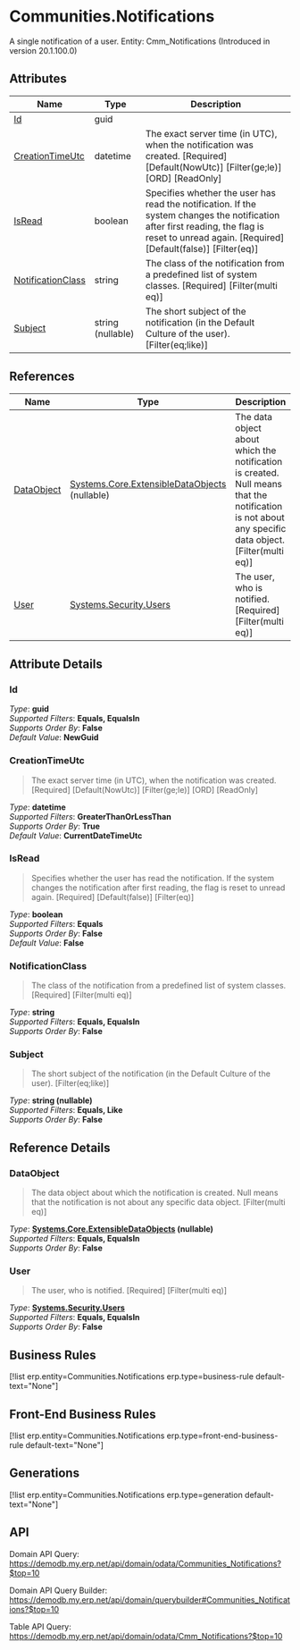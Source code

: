 # Communities.Notifications

A single notification of a user. Entity: Cmm_Notifications (Introduced in version 20.1.100.0)

## Attributes

| Name | Type | Description |
| ---- | ---- | --- |
| [Id](Communities.Notifications.md#Id) | guid |  
| [CreationTimeUtc](Communities.Notifications.md#CreationTimeUtc) | datetime | The exact server time (in UTC), when the notification was created. [Required] [Default(NowUtc)] [Filter(ge;le)] [ORD] [ReadOnly] 
| [IsRead](Communities.Notifications.md#IsRead) | boolean | Specifies whether the user has read the notification. If the system changes the notification after first reading, the flag is reset to unread again. [Required] [Default(false)] [Filter(eq)] 
| [NotificationClass](Communities.Notifications.md#NotificationClass) | string | The class of the notification from a predefined list of system classes. [Required] [Filter(multi eq)] 
| [Subject](Communities.Notifications.md#Subject) | string (nullable) | The short subject of the notification (in the Default Culture of the user). [Filter(eq;like)] 

## References

| Name | Type | Description |
| ---- | ---- | --- |
| [DataObject](Communities.Notifications.md#DataObject) | [Systems.Core.ExtensibleDataObjects](Systems.Core.ExtensibleDataObjects.md) (nullable) | The data object about which the notification is created. Null means that the notification is not about any specific data object. [Filter(multi eq)] |
| [User](Communities.Notifications.md#User) | [Systems.Security.Users](Systems.Security.Users.md) | The user, who is notified. [Required] [Filter(multi eq)] |


## Attribute Details

### Id

_Type_: **guid**  
_Supported Filters_: **Equals, EqualsIn**  
_Supports Order By_: **False**  
_Default Value_: **NewGuid**  

### CreationTimeUtc

> The exact server time (in UTC), when the notification was created. [Required] [Default(NowUtc)] [Filter(ge;le)] [ORD] [ReadOnly]

_Type_: **datetime**  
_Supported Filters_: **GreaterThanOrLessThan**  
_Supports Order By_: **True**  
_Default Value_: **CurrentDateTimeUtc**  

### IsRead

> Specifies whether the user has read the notification. If the system changes the notification after first reading, the flag is reset to unread again. [Required] [Default(false)] [Filter(eq)]

_Type_: **boolean**  
_Supported Filters_: **Equals**  
_Supports Order By_: **False**  
_Default Value_: **False**  

### NotificationClass

> The class of the notification from a predefined list of system classes. [Required] [Filter(multi eq)]

_Type_: **string**  
_Supported Filters_: **Equals, EqualsIn**  
_Supports Order By_: **False**  

### Subject

> The short subject of the notification (in the Default Culture of the user). [Filter(eq;like)]

_Type_: **string (nullable)**  
_Supported Filters_: **Equals, Like**  
_Supports Order By_: **False**  


## Reference Details

### DataObject

> The data object about which the notification is created. Null means that the notification is not about any specific data object. [Filter(multi eq)]

_Type_: **[Systems.Core.ExtensibleDataObjects](Systems.Core.ExtensibleDataObjects.md) (nullable)**  
_Supported Filters_: **Equals, EqualsIn**  
_Supports Order By_: **False**  

### User

> The user, who is notified. [Required] [Filter(multi eq)]

_Type_: **[Systems.Security.Users](Systems.Security.Users.md)**  
_Supported Filters_: **Equals, EqualsIn**  
_Supports Order By_: **False**  



## Business Rules

[!list erp.entity=Communities.Notifications erp.type=business-rule default-text="None"]

## Front-End Business Rules

[!list erp.entity=Communities.Notifications erp.type=front-end-business-rule default-text="None"]

## Generations

[!list erp.entity=Communities.Notifications erp.type=generation default-text="None"]

## API

Domain API Query:
<https://demodb.my.erp.net/api/domain/odata/Communities_Notifications?$top=10>

Domain API Query Builder:
<https://demodb.my.erp.net/api/domain/querybuilder#Communities_Notifications?$top=10>

Table API Query:
<https://demodb.my.erp.net/api/domain/odata/Cmm_Notifications?$top=10>

